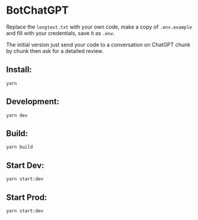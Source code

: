 # BotChatGPT

Replace the `longtext.txt` with your own code, make a copy of `.env.example` and fill with your credentials, save it as `.env`.

The initial version just send your code to a conversation on ChatGPT chunk by chunk then ask for a detailed review.

## Install:

```shell
yarn
```

## Development:

```shell
yarn dev
```

## Build:

```shell
yarn build
```

## Start Dev:

```shell
yarn start:dev
```

## Start Prod:

```shell
yarn start:dev
```
